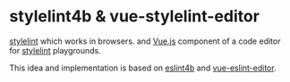 # stylelint4b & vue-stylelint-editor

[stylelint] which works in browsers. and [Vue.js] component of a code editor for [stylelint] playgrounds.

<playground-block/>

This idea and implementation is based on [eslint4b] and [vue-eslint-editor].

[stylelint]: https://stylelint.io/
[eslint4b]: https://www.npmjs.com/package/eslint4b
[vue-eslint-editor]: https://www.npmjs.com/package/vue-eslint-editor
[Vue.js]: https://vuejs.org/
